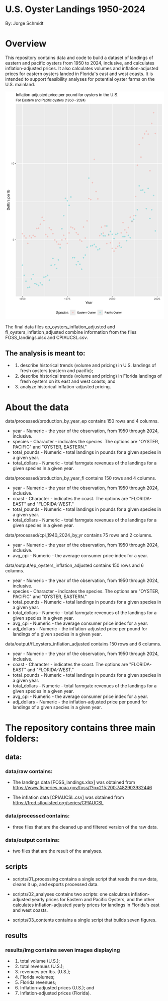 # U.S. Oyster Landings 1950-2024

By: Jorge Schmidt

# Overview

This repository contains data and code to build a dataset of landings of 
eastern and pacific oysters from 1950 to 2024, inclusive, and calculates 
inflation-adjusted prices. It also calculates volumes and inflation-adjusted 
prices for eastern oysters landed in Florida's east and west coasts. It is 
intended to support feasibility analyses for potential oyster farms on the U.S. 
mainland.

![U.S. inflation-adjusted prices](results/img/adj_revenues_per_lb_us.png)


The final data files ep_oysters_inflation_adjusted and fl_oysters_inflation_adjusted
combine information from the files FOSS_landings.xlsx and CPIAUCSL.csv.

## The analysis is meant to:
 - 1. describe historical trends (volume and pricing) in U.S. landings of fresh oysters (eastern and pacific);
 - 2. describe historical trends (volume and pricing) in Florida landings of fresh oysters on its east and west coasts; and
 - 3. analyze historical inflation-adjusted pricing.


# About the data
data/processed/production_by_year_ep contains 150 rows and 4 columns.

 - year -          Numeric - the year of the observation, from 1950 through 2024, 
                inclusive.
 - species -       Character - indicates the species. The options are 
                "OYSTER, PACIFIC" and "OYSTER, EASTERN."
 - total_pounds -  Numeric - total landings in pounds for a given species in a 
                given year.
 - total_dollars - Numeric - total farmgate revenues of the landings for a given 
                species in a given year.
                

data/processed/production_by_year_fl contains 150 rows and 4 columns.

 - year -          Numeric - the year of the observation, from 1950 through 2024, 
                inclusive.
 - coast -         Character - indicates the coast. The options are 
                "FLORIDA-EAST" and "FLORIDA-WEST."
 - total_pounds -  Numeric - total landings in pounds for a given species in a 
                given year.
 - total_dollars - Numeric - total farmgate revenues of the landings for a given 
                species in a given year.
                

data/processed/cpi_1940_2024_by_yr contains 75 rows and 2 columns.

 - year -          Numeric - the year of the observation, from 1950 through 2024, 
                inclusive.
 - avg_cpi -       Numeric - the average consumer price index for a year.


data/output/ep_oysters_inflation_adjusted contains 150 rows and 6 columns.

 - year -          Numeric - the year of the observation, from 1950 through 2024, 
                inclusive.
 - species -       Character - indicates the species. The options are 
                "OYSTER, PACIFIC" and "OYSTER, EASTERN."
 - total_pounds -  Numeric - total landings in pounds for a given species in a 
                given year.
 - total_dollars - Numeric - total farmgate revenues of the landings for a given 
                species in a given year.
 - avg_cpi -       Numeric - the average consumer price index for a year.
 - adj_dollars -   Numeric - the inflation-adjusted price per pound for landings of
                a given species in a given year.

data/output/fl_oysters_inflation_adjusted contains 150 rows and 6 columns.

 - year -          Numeric - the year of the observation, from 1950 through 2024, 
                inclusive.
 - coast -         Character - indicates the coast. The options are 
                "FLORIDA-EAST" and "FLORIDA-WEST."
 - total_pounds -  Numeric - total landings in pounds for a given species in a 
                given year.
 - total_dollars - Numeric - total farmgate revenues of the landings for a given 
                species in a given year.
 - avg_cpi -       Numeric - the average consumer price index for a year.
 - adj_dollars -   Numeric - the inflation-adjusted price per pound for landings of
                a given species in a given year.

# The repository contains three main folders:

## data:
### data/raw contains:
 - The landings data [FOSS_landings.xlsx] was obtained from
 https://www.fisheries.noaa.gov/foss/f?p=215:200:7482903932446

 - The inflation data [CPIAUCSL.csv] was obtained from
https://fred.stlouisfed.org/series/CPIAUCSL

### data/processed contains:
 - three files that are the cleaned up and filtered version of the raw data.

### data/output contains:
 - two files that are the result of the analyses.


## scripts
 - scripts/01_processing contains a single script that reads the raw data, cleans it up, and exports processed data.

 - scripts/02_analyses contains two scripts: one calculates inflation-adjusted yearly prices for Eastern and Pacific Oysters, and the other calculates inflation-adjusted yearly prices for landings in Florida's east and west coasts.

 - scripts/03_contents contains a single script that builds seven figures.


## results
### results/img contains seven images displaying 
 - 1. total volume (U.S.); 
 - 2. total revenues (U.S.);
 - 3. revenues per lbs. (U.S.); 
 - 4. Florida volumes; 
 - 5. Florida revenues; 
 - 6. Inflation-adjusted prices (U.S.); and
 - 7. Inflation-adjusted prices (Florida).







